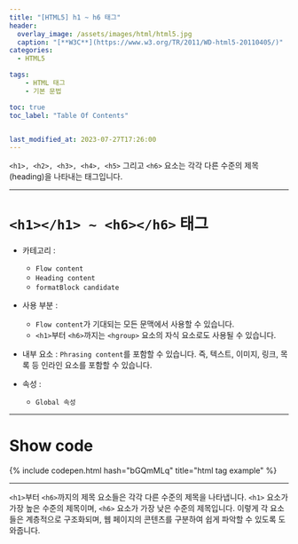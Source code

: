 ```yaml
---
title: "[HTML5] h1 ~ h6 태그"
header:
  overlay_image: /assets/images/html/html5.jpg
  caption: "[**W3C**](https://www.w3.org/TR/2011/WD-html5-20110405/)"
categories:
  - HTML5

tags:
    - HTML 태그
    - 기본 문법

toc: true
toc_label: "Table Of Contents"


last_modified_at: 2023-07-27T17:26:00
---
```


`<h1>, <h2>, <h3>, <h4>, <h5>` 그리고 `<h6>` 요소는 각각 다른 수준의 제목(heading)을 나타내는 태그입니다.

---

# `<h1></h1> ~ <h6></h6>` 태그

- 카테고리 : 
  - `Flow content`
  - `Heading content`
  - `formatBlock candidate`
  
- 사용 부분 : 
  - `Flow content`가 기대되는 모든 문맥에서 사용할 수 있습니다.
  - `<h1>`부터 `<h6>`까지는 `<hgroup>` 요소의 자식 요소로도 사용될 수 있습니다.

- 내부 요소 : `Phrasing content`를 포함할 수 있습니다. 즉, 텍스트, 이미지, 링크, 목록 등 인라인 요소를 포함할 수 있습니다.
  
- 속성 : 
  - `Global 속성`

---

# Show code
{% include codepen.html hash="bGQmMLq" title="html tag example" %}

---
`<h1>`부터 `<h6>`까지의 제목 요소들은 각각 다른 수준의 제목을 나타냅니다. `<h1>` 요소가 가장 높은 수준의 제목이며, `<h6>` 요소가 가장 낮은 수준의 제목입니다. 이렇게 각 요소들은 계층적으로 구조화되며, 웹 페이지의 콘텐츠를 구분하여 쉽게 파악할 수 있도록 도와줍니다.